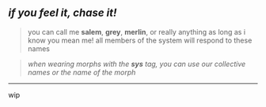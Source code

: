 ## *if you feel it, chase it!*


> you can call me **salem**, **grey**, **merlin**, or really anything as long as i know you mean me! all members of the system will respond to these names

> *when wearing morphs with the **sys** tag, you can use our collective names or the name of the morph*

---

wip

<!--
**moonmurk/moonmurk** is a ✨ _special_ ✨ repository because its `README.md` (this file) appears on your GitHub profile.

Here are some ideas to get you started:

- 🔭 I’m currently working on ...
- 🌱 I’m currently learning ...
- 👯 I’m looking to collaborate on ...
- 🤔 I’m looking for help with ...
- 💬 Ask me about ...
- 📫 How to reach me: ...
- 😄 Pronouns: ...
- ⚡ Fun fact: ...
-->
